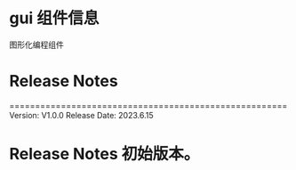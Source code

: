 # gui 组件信息
图形化编程组件

# Release Notes

======================================================
Version: V1.0.0
Release Date: 2023.6.15

Release Notes
初始版本。
======================================================




